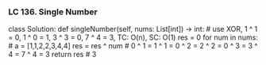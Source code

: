 ### LC 136. Single Number
class Solution:
    def singleNumber(self, nums: List[int]) -> int:
        # use XOR, 1 ^ 1 = 0, 1 ^ 0 = 1, 3 ^ 3 = 0, 7 ^ 4 = 3, TC: O(n), SC: O(1)
        res = 0
        for num in nums:        # a = [1,1,2,2,3,4,4]
            res = res ^ num     # 0 ^ 1 = 1 ^ 1 = 0 ^ 2 = 2 ^ 2 = 0 ^ 3 = 3 ^ 4 = 7 ^ 4 = 3
        return res              # 3